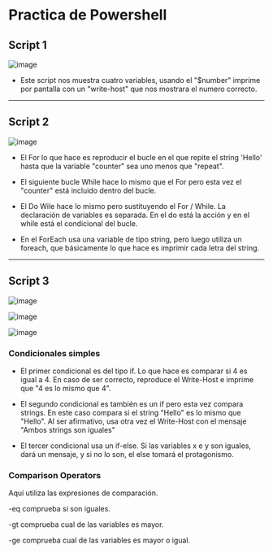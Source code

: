 # Practica de Powershell

## Script 1

![image](https://user-images.githubusercontent.com/91567318/162516995-1b260729-da25-46d0-8e0d-74f9ffee6906.png)

- Este script nos muestra cuatro variables, usando el "$number" imprime por pantalla con un "write-host" que nos mostrara el numero correcto.

---

## Script 2

![image](https://user-images.githubusercontent.com/91567318/162515592-0beb9744-0bfa-4e12-806b-9a6940e19c21.png)


- El For lo que hace es reproducir el bucle en el que repite el string 'Hello' hasta que la variable "counter" sea uno menos que "repeat".

- El siguiente bucle While hace lo mismo que el For pero esta vez el "counter" está incluido dentro del bucle.

- El Do Wile hace lo mismo pero sustituyendo el For / While. La declaración de variables es separada. En el do está la acción y en el while está el condicional del bucle.

- En el ForEach usa una variable de tipo string, pero luego utiliza un foreach, que básicamente lo que hace es imprimir cada letra del string.

---

## Script 3
![image](https://user-images.githubusercontent.com/91567318/162516161-092c01ea-e1ff-4bd8-95b7-c606267d4bbe.png)

![image](https://user-images.githubusercontent.com/91567318/162516889-421783c2-ae1b-44ee-a1c5-a84d3f47b425.png)

![image](https://user-images.githubusercontent.com/91567318/162516938-0e8c2411-a448-42b0-9f61-72521db382bc.png)


### Condicionales simples
- El primer condicional es del tipo if. Lo que hace es comparar si 4 es igual a 4. En caso de ser correcto, reproduce el Write-Host e imprime que "4 es lo mismo que 4".

- El segundo condicional es también es un if pero esta vez compara strings. En este caso compara si el string "Hello" es lo mismo que "Hello". Al ser afirmativo, usa otra vez el Write-Host con el mensaje "Ambos strings son iguales"

- El tercer condicional usa un if-else. Si las variables x e y son iguales, dará un mensaje, y si no lo son, el else tomará el protagonismo.

### Comparison Operators
Aquí utiliza las expresiones de comparación.

-eq comprueba si son iguales.

-gt comprueba cual de las variables es mayor.

-ge comprueba cual de las variables es mayor o igual.
